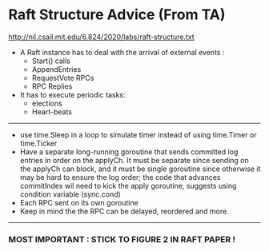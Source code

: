 # Raft Structure Advice (From TA)

http://nil.csail.mit.edu/6.824/2020/labs/raft-structure.txt

- A Raft instance has to deal with the arrival of external events :
  - Start() calls
  - AppendEntries
  - RequestVote RPCs
  - RPC Replies
- It has to execute periodic tasks:
  - elections
  - Heart-beats

----

- use time.Sleep in a loop to simulate timer instead of using time.Timer or time.Ticker
- Have a separate long-running goroutine that sends committed log entries in order on the applyCh. It must be separate since sending on the applyCh can block, and it must be single goroutine since otherwise it may be hard to ensure the log order; the code that advances commitIndex wil need to kick the apply goroutine, suggests using condition variable (sync.cond)
- Each RPC sent on its own goroutine
- Keep in mind the the RPC can be delayed, reordered and more.

----

### MOST IMPORTANT : STICK TO FIGURE 2 IN RAFT PAPER !